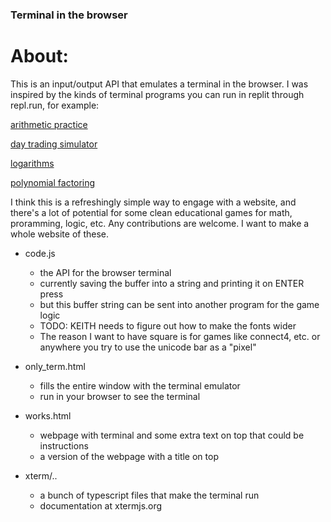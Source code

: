 ### Terminal in the browser

# About:
This is an input/output API that emulates a terminal in the browser. I was inspired by the kinds of terminal programs you can run in replit through repl.run, for example:

[arithmetic practice](http://quest.borisvolk.repl.run)

[day trading simulator](http://stocks.borisvolk.repl.run)

[logarithms](http://logquiz.borisvolk.repl.run)

[polynomial factoring](http://factorquiz.borisvolk.repl.run)

I think this is a refreshingly simple way to engage with a website, and there's a lot of potential for some clean educational games for math, proramming, logic, etc. Any contributions are welcome. I want to make a whole website of these. 

- code.js
  - the API for the browser terminal
  - currently saving the buffer into a string and printing it on ENTER press
  - but this buffer string can be sent into another program for the game logic
  - TODO: KEITH needs to figure out how to make the fonts wider
  - The reason I want to have square is for games like connect4, etc. or anywhere you try to use the unicode bar as a "pixel"

- only_term.html
  - fills the entire window with the terminal emulator
  - run in your browser to see the terminal

- works.html
  - webpage with terminal and some extra text on top that could be instructions
  - a version of the webpage with a title on top

- xterm/..
  - a bunch of typescript files that make the terminal run
  - documentation at xtermjs.org

 
